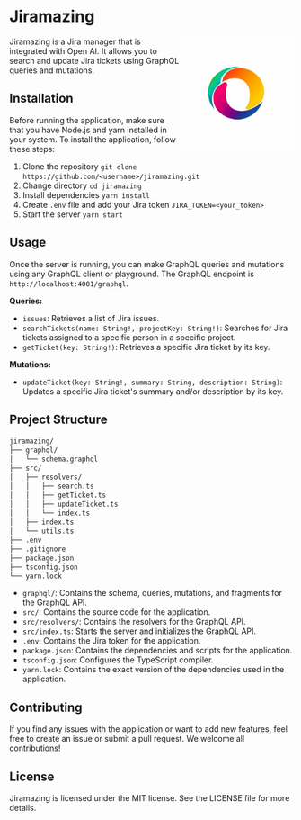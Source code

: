 # Jiramazing

<img src="logo.png" alt="Logo" width="200" height="200" style="float: right;">

Jiramazing is a Jira manager that is integrated with Open AI. It allows you to search and update Jira tickets using GraphQL queries and mutations. 

## Installation
Before running the application, make sure that you have Node.js and yarn installed in your system. To install the application, follow these steps:

1. Clone the repository `git clone https://github.com/<username>/jiramazing.git`
2. Change directory `cd jiramazing`
3. Install dependencies `yarn install`
4. Create `.env` file and add your Jira token `JIRA_TOKEN=<your_token>`
5. Start the server `yarn start`

## Usage
Once the server is running, you can make GraphQL queries and mutations using any GraphQL client or playground. The GraphQL endpoint is `http://localhost:4001/graphql`. 

**Queries:**

- `issues`: Retrieves a list of Jira issues.
- `searchTickets(name: String!, projectKey: String!)`: Searches for Jira tickets assigned to a specific person in a specific project.
- `getTicket(key: String!)`: Retrieves a specific Jira ticket by its key.

**Mutations:**

- `updateTicket(key: String!, summary: String, description: String)`: Updates a specific Jira ticket's summary and/or description by its key.

## Project Structure
```
jiramazing/
├── graphql/
│   └── schema.graphql
├── src/
│   ├── resolvers/
│   │   ├── search.ts
│   │   ├── getTicket.ts
│   │   ├── updateTicket.ts
│   │   └── index.ts
│   ├── index.ts
│   └── utils.ts
├── .env
├── .gitignore
├── package.json
├── tsconfig.json
└── yarn.lock
```


- `graphql/`: Contains the schema, queries, mutations, and fragments for the GraphQL API.
- `src/`: Contains the source code for the application.
- `src/resolvers/`: Contains the resolvers for the GraphQL API.
- `src/index.ts`: Starts the server and initializes the GraphQL API.
- `.env`: Contains the Jira token for the application.
- `package.json`: Contains the dependencies and scripts for the application.
- `tsconfig.json`: Configures the TypeScript compiler.
- `yarn.lock`: Contains the exact version of the dependencies used in the application.

## Contributing
If you find any issues with the application or want to add new features, feel free to create an issue or submit a pull request. We welcome all contributions!

## License
Jiramazing is licensed under the MIT license. See the LICENSE file for more details.

